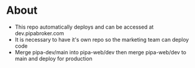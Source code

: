 # About 
- This repo automatically deploys and can be accessed at dev.pipabroker.com
- It is necessary to have it's own repo so the marketing team can deploy code
- Merge pipa-dev/main into pipa-web/dev then merge pipa-web/dev to main and deploy for production
